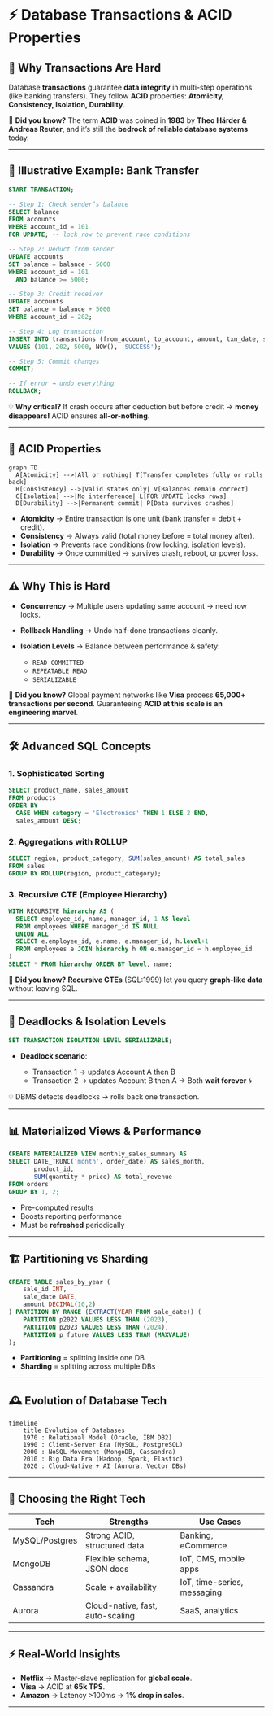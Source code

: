 
# ⚡ Database Transactions & ACID Properties

## 📌 Why Transactions Are Hard

Database **transactions** guarantee **data integrity** in multi-step operations (like banking transfers).
They follow **ACID** properties: **Atomicity, Consistency, Isolation, Durability**.

🧠 **Did you know?**
The term **ACID** was coined in **1983** by **Theo Härder & Andreas Reuter**, and it’s still the **bedrock of reliable database systems** today.

---

## 🏦 Illustrative Example: Bank Transfer

```sql
START TRANSACTION;

-- Step 1: Check sender’s balance
SELECT balance
FROM accounts
WHERE account_id = 101
FOR UPDATE; -- lock row to prevent race conditions

-- Step 2: Deduct from sender
UPDATE accounts
SET balance = balance - 5000
WHERE account_id = 101
  AND balance >= 5000;

-- Step 3: Credit receiver
UPDATE accounts
SET balance = balance + 5000
WHERE account_id = 202;

-- Step 4: Log transaction
INSERT INTO transactions (from_account, to_account, amount, txn_date, status)
VALUES (101, 202, 5000, NOW(), 'SUCCESS');

-- Step 5: Commit changes
COMMIT;

-- If error → undo everything
ROLLBACK;
```

💡 **Why critical?**
If crash occurs after deduction but before credit → **money disappears!**
ACID ensures **all-or-nothing**.

---

## 🔑 ACID Properties

```mermaid
graph TD
  A[Atomicity] -->|All or nothing| T[Transfer completes fully or rolls back]
  B[Consistency] -->|Valid states only| V[Balances remain correct]
  C[Isolation] -->|No interference| L[FOR UPDATE locks rows]
  D[Durability] -->|Permanent commit| P[Data survives crashes]
```

* **Atomicity** → Entire transaction is one unit (bank transfer = debit + credit).
* **Consistency** → Always valid (total money before = total money after).
* **Isolation** → Prevents race conditions (row locking, isolation levels).
* **Durability** → Once committed → survives crash, reboot, or power loss.

---

## ⚠️ Why This is Hard

* **Concurrency** → Multiple users updating same account → need row locks.
* **Rollback Handling** → Undo half-done transactions cleanly.
* **Isolation Levels** → Balance between performance & safety:

  * `READ COMMITTED`
  * `REPEATABLE READ`
  * `SERIALIZABLE`

🧠 **Did you know?**
Global payment networks like **Visa** process **65,000+ transactions per second**. Guaranteeing **ACID at this scale is an engineering marvel**.

---

## 🛠️ Advanced SQL Concepts

### 1. Sophisticated Sorting

```sql
SELECT product_name, sales_amount
FROM products
ORDER BY 
  CASE WHEN category = 'Electronics' THEN 1 ELSE 2 END,
  sales_amount DESC;
```

### 2. Aggregations with ROLLUP

```sql
SELECT region, product_category, SUM(sales_amount) AS total_sales
FROM sales
GROUP BY ROLLUP(region, product_category);
```

### 3. Recursive CTE (Employee Hierarchy)

```sql
WITH RECURSIVE hierarchy AS (
  SELECT employee_id, name, manager_id, 1 AS level
  FROM employees WHERE manager_id IS NULL
  UNION ALL
  SELECT e.employee_id, e.name, e.manager_id, h.level+1
  FROM employees e JOIN hierarchy h ON e.manager_id = h.employee_id
)
SELECT * FROM hierarchy ORDER BY level, name;
```

🧠 **Did you know?**
**Recursive CTEs** (SQL:1999) let you query **graph-like data** without leaving SQL.

---

## 🚨 Deadlocks & Isolation Levels

```sql
SET TRANSACTION ISOLATION LEVEL SERIALIZABLE;
```

* **Deadlock scenario**:

  * Transaction 1 → updates Account A then B
  * Transaction 2 → updates Account B then A
    → Both **wait forever** 🌀

💡 DBMS detects deadlocks → rolls back one transaction.

---

## 📊 Materialized Views & Performance

```sql
CREATE MATERIALIZED VIEW monthly_sales_summary AS
SELECT DATE_TRUNC('month', order_date) AS sales_month,
       product_id,
       SUM(quantity * price) AS total_revenue
FROM orders
GROUP BY 1, 2;
```

* Pre-computed results
* Boosts reporting performance
* Must be **refreshed** periodically

---

## 🏗️ Partitioning vs Sharding

```sql
CREATE TABLE sales_by_year (
    sale_id INT,
    sale_date DATE,
    amount DECIMAL(10,2)
) PARTITION BY RANGE (EXTRACT(YEAR FROM sale_date)) (
    PARTITION p2022 VALUES LESS THAN (2023),
    PARTITION p2023 VALUES LESS THAN (2024),
    PARTITION p_future VALUES LESS THAN (MAXVALUE)
);
```

* **Partitioning** = splitting inside one DB
* **Sharding** = splitting across multiple DBs

---

## 🕰️ Evolution of Database Tech

```mermaid
timeline
    title Evolution of Databases
    1970 : Relational Model (Oracle, IBM DB2)
    1990 : Client-Server Era (MySQL, PostgreSQL)
    2000 : NoSQL Movement (MongoDB, Cassandra)
    2010 : Big Data Era (Hadoop, Spark, Elastic)
    2020 : Cloud-Native + AI (Aurora, Vector DBs)
```

---

## 🔮 Choosing the Right Tech

| Tech           | Strengths                        | Use Cases                   |
| -------------- | -------------------------------- | --------------------------- |
| MySQL/Postgres | Strong ACID, structured data     | Banking, eCommerce          |
| MongoDB        | Flexible schema, JSON docs       | IoT, CMS, mobile apps       |
| Cassandra      | Scale + availability             | IoT, time-series, messaging |
| Aurora         | Cloud-native, fast, auto-scaling | SaaS, analytics             |

---

## ⚡ Real-World Insights

* **Netflix** → Master-slave replication for **global scale**.
* **Visa** → ACID at **65k TPS**.
* **Amazon** → Latency >100ms → **1% drop in sales**.

---


